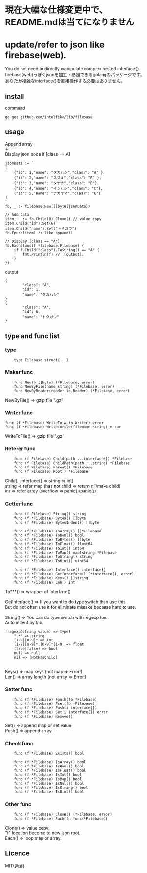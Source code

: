 # 現在大幅な仕様変更中で、README.mdは当てになりません

# update/refer to json like firebase(web).
You do not need to directly manipulate complex nested interface{}<br>
firebase(web)っぽくjsonを加工・参照できるgolangのパッケージです。<br>
あなたが複雑なinterface{}を直接操作する必要はありません。<br>

## install
command

```go get github.com/intelfike/lib/filebase```

## usage

Append array <br>
↓<br>
Display json node if [class == A]<br>

```
jsonData := `
[
    {"id": 1,"name": "タカハシ","class": "A" },
    {"id": 2,"name": "スズキ","class": "B" },
    {"id": 3,"name": "タナカ","class": "B"},
    {"id": 4,"name": "イシバシ","class": "C"},
    {"id": 5,"name": "ナカヤマ","class": "C"} 
]
`
fb, _ := filebase.New([]byte(jsonData))

// Add Data
item, _ := fb.Child(0).Clone() // value copy
item.Child("id").Set(6)
item.Child("name").Set("トクガワ")
fb.Fpush(item) // like append()

// Display [class == "A"]
fb.Each(func(f *filebase.Filebase) {
    if f.Child("class").ToString() == "A" {
        fmt.Println(f) // ↓[output]↓
    }
})
```

output

```
{
        "class": "A",
        "id": 1,
        "name": "タカハシ"
}
{
        "class": "A",
        "id": 6,
        "name": "トクガワ"
}
```

## type and func list

### type

```
    type Filebase struct{...}
```

### Maker func

```
    func New(b []byte) (*Filebase, error)
    func NewByFile(name string) (*Filebase, error)
    func NewByReader(reader io.Reader) (*Filebase, error)
```
NewByFile() => gzip file ".gz"

### Writer func

```
func (f *Filebase) WriteTo(w io.Writer) error
func (f *Filebase) WriteToFile(filename string) error
```
WriteToFile() => gzip file ".gz"

### Referer func

```
    func (f Filebase) Child(path ...interface{}) *Filebase
    func (f Filebase) ChildPath(path ...string) *Filebase
    func (f Filebase) Parent() *Filebase
    func (f Filebase) Root() *Filebase
```
Child(...interface{} => string or int) <br>
string => refer map (has not child => return nil/make child) <br>
int => refer array (overflow => panic()/panic()) <br>

### Getter func

```
    func (f Filebase) String() string
    func (f *Filebase) Bytes() []byte
    func (f *Filebase) BytesIndent() []byte

    func (f *Filebase) ToArray() []*Filebase
    func (f *Filebase) ToBool() bool
    func (f *Filebase) ToBytes() []byte
    func (f *Filebase) ToFloat() float64
    func (f *Filebase) ToInt() int64
    func (f *Filebase) ToMap() map[string]*Filebase
    func (f *Filebase) ToString() string
    func (f *Filebase) ToUint() uint64

    func (f *Filebase) Interface() interface{}
    func (f *Filebase) GetInterface() (*interface{}, error)
    func (f *Filebase) Keys() []string
    func (f *Filebase) Len() int
```

To***() => wrapper of Interface()<br>
<br>
GetInterface() => If you want to do type switch then use this.<br>
But do not often use it for eliminate mistake because hard to use.<br>
<br>
String() => You can do type switch with regexp too.<br>
Auto indent by tab.<br>

```
[regexp(string value) => type] 
    ".*" => string 
    [1-9][0-9]* => int 
    [1-9][0-9]*.[0-9]*[1-9] => float 
    (true|false) => bool 
    null => null 
    nil => [NotHasChild] 
```
<br>
Keys() => map keys (not map => Error!) <br>
Len() => array length (not array => Error!) <br>

### Setter func

```
    func (f *Filebase) Fpush(fb *Filebase)
    func (f *Filebase) Fset(fb *Filebase)
    func (f *Filebase) Push(i interface{})
    func (f *Filebase) Set(i interface{}) error
    func (f *Filebase) Remove()
```
Set() => append map or set value<br>
Push() => append array <br>

### Check func

```
    func (f *Filebase) Exists() bool

    func (f *Filebase) IsArray() bool
    func (f *Filebase) IsBool() bool
    func (f *Filebase) IsFloat() bool
    func (f *Filebase) IsInt() bool
    func (f *Filebase) IsMap() bool
    func (f *Filebase) IsNull() bool
    func (f *Filebase) IsString() bool
    func (f *Filebase) IsUint() bool
```

### Other func
```
    func (f *Filebase) Clone() (*Filebase, error) 
    func (f *Filebase) Each(fn func(*Filebase))
```
Clone() => value copy. <br>
"f" location become to new json root.<br>
Each() => loop map or array.<br>

## Licence
MIT(適当)